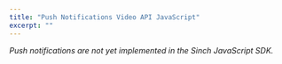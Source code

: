 ```yaml
---
title: "Push Notifications Video API JavaScript"
excerpt: ""
---
```

*Push notifications are not yet implemented in the Sinch JavaScript SDK.*


